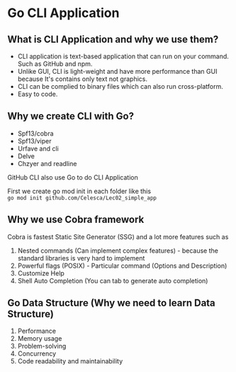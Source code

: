 # Go CLI Application

## What is CLI Application and why we use them?
* CLI application is text-based application that can run on your command. Such as GitHub and npm.
* Unlike GUI, CLI is light-weight and have more performance than GUI because It's contains only text not graphics.
* CLI can be complied to binary files which can also run cross-platform. 
* Easy to code.

## Why we create CLI with Go?

- Spf13/cobra
- Spf13/viper
- Urfave and cli
- Delve
- Chzyer and readline

GitHub CLI also use Go to do CLI Application

First we create go mod init in each folder like this \
`go mod init github.com/Celesca/Lec02_simple_app `

## Why we use Cobra framework
Cobra is fastest Static Site Generator (SSG) and a lot more features such as

1. Nested commands (Can implement complex features) - because the standard libraries is very hard to implement
2. Powerful flags (POSIX) - Particular command (Options and Description)
3. Customize Help
4. Shell Auto Completion (You can tab to generate auto completion)

## Go Data Structure (Why we need to learn Data Structure)
1. Performance
2. Memory usage
3. Problem-solving
4. Concurrency
5. Code readability and maintainability


